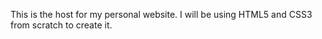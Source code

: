 This is the host for my personal website. I will be using HTML5 and CSS3 from scratch to create it.

